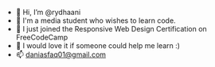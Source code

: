 - 👋 Hi, I’m @rydhaani
- 👀 I'm a media student who wishes to learn code.
- 🌱 I just joined the Responsive Web Design Certification on FreeCodeCamp
- 💞️ I would love it if someone could help me learn :)
- 📫 daniasfaq01@gmail.com

<!---
rydhaani/rydhaani is a ✨ special ✨ repository because its `README.md` (this file) appears on your GitHub profile.
You can click the Preview link to take a look at your changes.
--->
